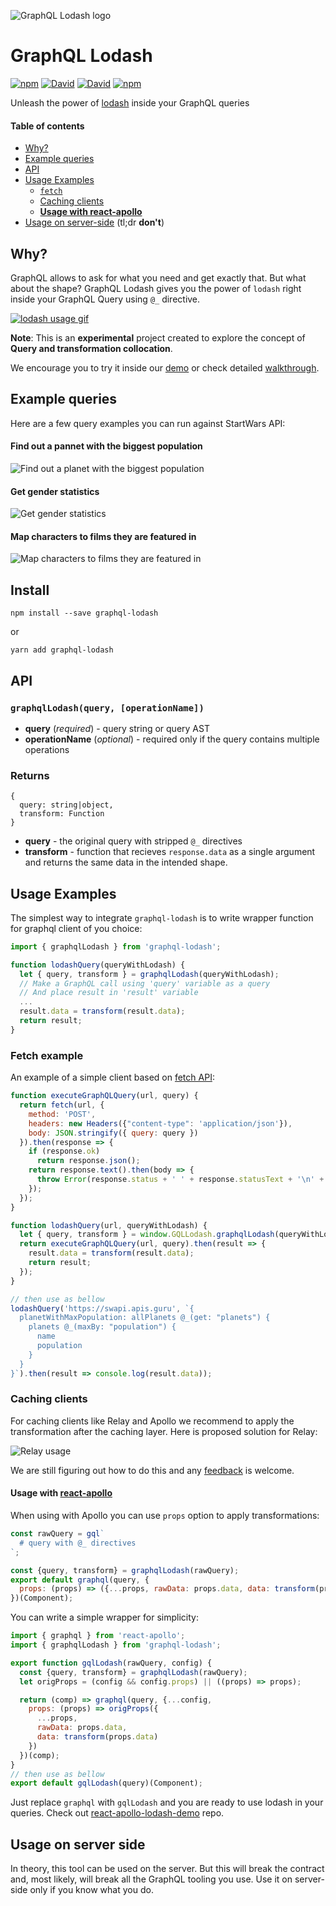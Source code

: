 ![GraphQL Lodash logo](docs/gqlodash-logo.png)

# GraphQL Lodash
[![npm](https://img.shields.io/npm/v/graphql-lodash.svg)](https://www.npmjs.com/package/graphql-lodash) [![David](https://img.shields.io/david/APIs-guru/graphql-lodash.svg)](https://david-dm.org/APIs-guru/graphql-lodash)
[![David](https://img.shields.io/david/dev/APIs-guru/graphql-lodash.svg)](https://david-dm.org/APIs-guru/graphql-lodash?type=dev)
[![npm](https://img.shields.io/npm/l/graphql-lodash.svg)](https://github.com/APIs-guru/graphql-lodash/blob/master/LICENSE)

Unleash the power of [lodash](https://lodash.com/) inside your GraphQL queries

#### Table of contents
- [Why?](#why)
- [Example queries](#example-queries)
- [API](#api)
- [Usage Examples](#usage-examples)
  - [`fetch`](#fetch-example)
  - [Caching clients](#caching-clients)
  - [**Usage with react-apollo**](#usage-with-react-apollo)
- [Usage on server-side](#usage-on-server-side) (tl;dr **don't**)

## Why?
GraphQL allows to ask for what you need and get exactly that. But what about the shape?
GraphQL Lodash gives you the power of `lodash` right inside your GraphQL Query using `@_` directive.

[![lodash usage gif](docs/lodash.gif)](https://apis.guru/graphql-lodash/)

**Note**: This is an **experimental** project created to explore the concept of **Query and transformation collocation**.

We encourage you to try it inside our [demo](https://apis.guru/graphql-lodash/) or check detailed [walkthrough](https://docs.google.com/presentation/d/1aBXjC98hfYrbjUKlWGFMWgAMh9FcxeW_w97uatNYXls/pub?start=false&loop=false&delayms=3000).

## Example queries
Here are a few query examples you can run against StartWars API:

#### Find out a pannet with the biggest population
![Find out a planet with the biggest population](docs/planet_with_max_population.png)
#### Get gender statistics
![Get gender statistics](docs/gender_stats.png)
#### Map characters to films they are featured in
![Map characters to films they are featured in](docs/people_to_films.png)

## Install

    npm install --save graphql-lodash
or

    yarn add graphql-lodash

## API

### `graphqlLodash(query, [operationName])`

- **query** (_required_) - query string or query AST
- **operationName** (_optional_) - required only if the query contains multiple operations

### Returns
```
{
  query: string|object,
  transform: Function
}
```
- **query** - the original query with stripped `@_` directives
- **transform** - function that recieves `response.data` as a single argument and returns
the same data in the intended shape.



## Usage Examples

The simplest way to integrate `graphql-lodash` is to write wrapper function for graphql client of you choice:
```js
import { graphqlLodash } from 'graphql-lodash';

function lodashQuery(queryWithLodash) {
  let { query, transform } = graphqlLodash(queryWithLodash);
  // Make a GraphQL call using 'query' variable as a query
  // And place result in 'result' variable
  ...
  result.data = transform(result.data);
  return result;
}
```

### Fetch example
An example of a simple client based on [fetch API](https://developer.mozilla.org/en/docs/Web/API/Fetch_API):
```js
function executeGraphQLQuery(url, query) {
  return fetch(url, {
    method: 'POST',
    headers: new Headers({"content-type": 'application/json'}),
    body: JSON.stringify({ query: query })
  }).then(response => {
    if (response.ok)
      return response.json();
    return response.text().then(body => {
      throw Error(response.status + ' ' + response.statusText + '\n' + body);
    });
  });
}

function lodashQuery(url, queryWithLodash) {
  let { query, transform } = window.GQLLodash.graphqlLodash(queryWithLodash);
  return executeGraphQLQuery(url, query).then(result => {
    result.data = transform(result.data);
    return result;
  });
}

// then use as bellow
lodashQuery('https://swapi.apis.guru', `{
  planetWithMaxPopulation: allPlanets @_(get: "planets") {
    planets @_(maxBy: "population") {
      name
      population
    }
  }
}`).then(result => console.log(result.data));
```

### Caching clients
For caching clients like Relay and Apollo we recommend to apply the transformation after the caching layer.
Here is proposed solution for Relay:

![Relay usage](docs/relay-architecture.png)

We are still figuring out how to do this and any [feedback](https://github.com/APIs-guru/graphql-lodash/issues/new) is welcome.

#### Usage with [react-apollo](https://github.com/apollographql/react-apollo)

When using with Apollo you can use `props` option to apply transformations:

```js
const rawQuery = gql`
  # query with @_ directives
`;

const {query, transform} = graphqlLodash(rawQuery);
export default graphql(query, {
  props: (props) => ({...props, rawData: props.data, data: transform(props.data)})
})(Component);
```

You can write a simple wrapper for simplicity:

```js
import { graphql } from 'react-apollo';
import { graphqlLodash } from 'graphql-lodash';

export function gqlLodash(rawQuery, config) {
  const {query, transform} = graphqlLodash(rawQuery);
  let origProps = (config && config.props) || ((props) => props);

  return (comp) => graphql(query, {...config,
    props: (props) => origProps({
      ...props,
      rawData: props.data,
      data: transform(props.data)
    })
  })(comp);
}
// then use as bellow
export default gqlLodash(query)(Component);
```

Just replace `graphql` with `gqlLodash` and you are ready to use lodash in your queries.
Check out [react-apollo-lodash-demo](https://github.com/APIs-guru/react-apollo-lodash-demo) repo.

## Usage on server side

In theory, this tool can be used on the server. But this will break the contract and, most likely,
will break all the GraphQL tooling you use. Use it on server-side only if you know what you do.
